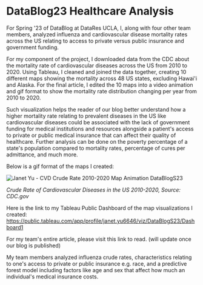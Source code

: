 # DataBlog23 Healthcare Analysis
For Spring '23 of DataBlog at DataRes UCLA, I, along with four other team members, analyzed influenza and cardiovascular disease mortality rates across the US relating to access to private versus public insurance and government funding. 

For my component of the project, I downloaded data from the CDC about the mortality rate of cardiovascular diseases across the US from 2010 to 2020. Using Tableau, I cleaned and joined the data together, creating 10 different maps showing the mortality across 48 US states, excluding Hawai'i and Alaska. For the final article, I edited the 10 maps into a video animation and gif format to show the mortality rate distribution changing per year from 2010 to 2020. 

Such visualization helps the reader of our blog better understand how a higher mortality rate relating to prevalent diseases in the US like cardiovascular diseases could be associated with the lack of government funding for medical institutions and resources alongside a patient's access to private or public medical insurance that can affect their quality of healthcare. Further analysis can be done on the poverty percentage of a state's population compared to mortality rates, percentage of cures per admittance, and much more. 

Below is a gif format of the maps I created:

![Janet Yu - CVD Crude Rate 2010-2020 Map Animation  DataBlogS23](https://github.com/jannetyu/DataBlog23-Healthcare-Analysis/assets/109774156/fe5c9c29-c61b-42d6-ae2d-85ed9d24e436)

_Crude Rate of Cardiovascular Diseases in the US 2010-2020, Source: CDC.gov_

Here is the link to my Tableau Public Dashboard of the map visualizations I created:
https://public.tableau.com/app/profile/janet.yu6646/viz/DataBlogS23/Dashboard1

For my team's entire article, please visit this link to read. (will update once our blog is published)

My team members analyzed influenza crude rates, characteristics relating to one's access to private or public insurance e.g. race, and a predictive forest model including factors like age and sex that affect how much an individual's medical insurance costs. 
